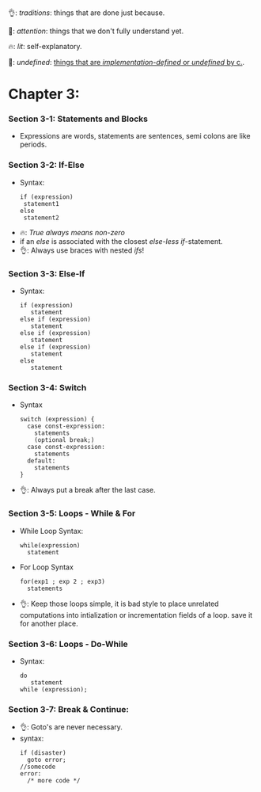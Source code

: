 👌: *traditions*: things that are done just because.

👀: *attention*: things that we don't fully understand yet.

🔥: *lit*: self-explanatory.

🦆: *undefined*: [things that are *implementation-defined* or *undefined* by c.](https://stackoverflow.com/questions/2397984/undefined-unspecified-and-implementation-defined-behavior).

# Chapter 3:

### Section 3-1: Statements and Blocks
  - Expressions are words, statements are sentences, semi colons are like periods.
  
### Section 3-2: If-Else
  * Syntax:
      ~~~~ 
      if (expression)
       statement1
      else
       statement2 
       ~~~~
  * 🔥: *True always means non-zero*
  * if an *else* is associated with the closest *else-less* *if*-statement.
  * 👌: Always use braces with nested *ifs*!
  
### Section 3-3: Else-If
  * Syntax:
    ~~~~
    if (expression)
       statement
    else if (expression)
       statement
    else if (expression)
       statement
    else if (expression)
       statement
    else
       statement
    ~~~~
### Section 3-4: Switch
  * Syntax
    ~~~~
    switch (expression) {
      case const-expression:
        statements
        (optional break;)
      case const-expression:
        statements
      default:
        statements
    }
    ~~~~  
  * 👌: Always put a break after the last case.
### Section 3-5: Loops - While & For
  * While Loop Syntax:
    ~~~~
    while(expression)
      statement
    ~~~~
  * For Loop Syntax
    ~~~~
    for(exp1 ; exp 2 ; exp3)
      statements
    ~~~~
  
  * 👌: Keep those loops simple, it is bad style to place unrelated computations into intialization or incrementation fields of a loop. save it for another place.
### Section 3-6: Loops - Do-While
  * Syntax:
    ~~~~
    do
       statement
    while (expression);
    ~~~~
### Section 3-7: Break & Continue:
  * 👌: Goto's are never necessary.
  * syntax:
    ~~~~
    if (disaster)
      goto error;
    //somecode  
    error:
      /* more code */
    ~~~~
